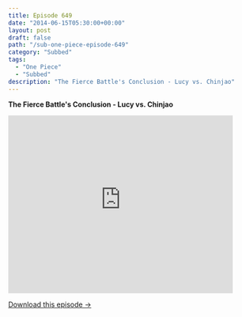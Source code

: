 ```yaml
---
title: Episode 649
date: "2014-06-15T05:30:00+00:00"
layout: post
draft: false
path: "/sub-one-piece-episode-649"
category: "Subbed"
tags:
  - "One Piece"
  - "Subbed"
description: "The Fierce Battle's Conclusion - Lucy vs. Chinjao"
---
```


**The Fierce Battle's Conclusion - Lucy vs. Chinjao**

<iframe width="640" height="360" src="https://www.rapidvideo.com/e/G6FRPG4PEK" frameborder="0" marginwidth=0 marginheight=0 scrolling=no allowfullscreen style="max-width:90%;"></iframe>

<a href="http://ouo.io/qs/eCodkFEQ?s=https://www.rapidvideo.com/d/G6FRPG4PEK" class="styled_a">Download this episode →</a>

